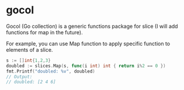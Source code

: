# gocol

Gocol (Go collection) is a generic functions package for slice (I will add functions for map in the future).

For example, you can use Map function to apply specific function to elements of a slice.
```go
s := []int{1,2,3}
doubled := slices.Map(s, func(i int) int { return i%2 == 0 })
fmt.Printf("doubled: %v", doubled)
// Output:
// doubled: [2 4 6]
```
